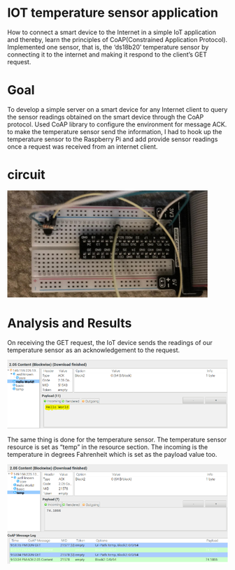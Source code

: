 # IOT temperature sensor application 
How to connect a smart device to the Internet in a simple IoT application and thereby, 
learn the principles of CoAP(Constrained Application Protocol). Implemented one sensor, that is, the ‘ds18b20’ temperature sensor
by connecting it to the internet and making it respond to the client’s GET request. 


# Goal
 To develop a simple server on a smart device for any Internet client to query the sensor readings obtained on the smart device
 through the CoAP protocol. Used CoAP library to configure the environment for message ACK.
 to make the temperature sensor send the information, I had to hook up the temperature sensor to the Raspberry Pi and add provide sensor readings 
 once a request was received from an internet client. 
 
 # circuit
 <img src="images/circuit.PNG">
 
# Analysis and Results
On receiving the GET request, the IoT device sends the readings of our temperature sensor as an acknowledgement to the request.

<img src="images/1.PNG">

The same thing is done for the temperature sensor. The temperature sensor resource is set as “temp” in the resource section.
The incoming is the temperature in degrees Fahrenheit which is set as the payload value too. 
 
<img src="images/3.PNG">



